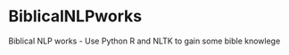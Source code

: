 BiblicalNLPworks
================

Biblical NLP works - Use Python R and NLTK to gain some bible knowlege